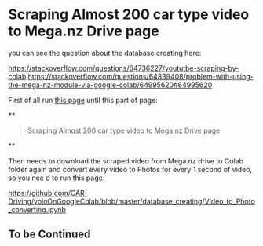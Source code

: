 


# Scraping Almost 200 car type video to Mega.nz Drive page
you can see the question about the database creating here:

https://stackoverflow.com/questions/64736227/yoututbe-scraping-by-colab
https://stackoverflow.com/questions/64839408/problem-with-using-the-mega-nz-module-via-google-colab/64995620#64995620


First of all run [this page](https://github.com/CAR-Driving/yoloOnGoogleColab/blob/master/database_creating/Yoututbe_scraping_by_colab_Uplaod_to_mega_final_working.ipynb) until this part of page:

**

> Scraping Almost 200 car type video to Mega.nz Drive page

**

Then needs to download the scraped video from Mega.nz drive to Colab folder again and convert every video to Photos for every 1 second of video, so you nee d to run this page:

https://github.com/CAR-Driving/yoloOnGoogleColab/blob/master/database_creating/Video_to_Photo_converting.ipynb


## To be Continued
